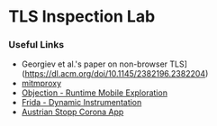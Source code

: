 # TLS Inspection Lab

### Useful Links

 - Georgiev et al.'s paper on non-browser TLS](https://dl.acm.org/doi/10.1145/2382196.2382204)
 - [mitmproxy](https://mitmproxy.org)
 - [Objection - Runtime Mobile Exploration](https://github.com/sensepost/objection/)
 - [Frida - Dynamic Instrumentation](https://frida.re/)
 - [Austrian Stopp Corona App](https://github.com/austrianredcross/)

